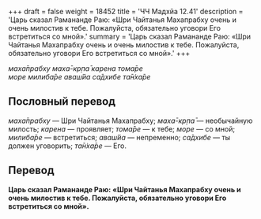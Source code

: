 +++
draft = false
weight = 18452
title = 'ЧЧ Мадхйа 12.41'
description = 'Царь сказал Рамананде Раю: «Шри Чайтанья Махапрабху очень и очень милостив к тебе. Пожалуйста, обязательно уговори Его встретиться со мной».'
summary = 'Царь сказал Рамананде Раю: «Шри Чайтанья Махапрабху очень и очень милостив к тебе. Пожалуйста, обязательно уговори Его встретиться со мной».'
+++

_маха̄прабху маха̄-кр̣па̄ карена тома̄ре  
море милиба̄ре аваш́йа са̄дхибе та̄н̇ха̄ре_

## Пословный перевод

_маха̄прабху_ — Шри Чайтанья Махапрабху; _маха̄_\-_кр̣па̄_ — необычайную милость; _карена_ — проявляет; _тома̄ре_ — к тебе; _море_ — со мной; _милиба̄ре_ — встретиться; _аваш́йа_ — непременно; _са̄дхибе_ — ты должен уговорить; _та̄н̇ха̄ре_ — Его.

## Перевод

**Царь сказал Рамананде Раю: «Шри Чайтанья Махапрабху очень и очень милостив к тебе. Пожалуйста, обязательно уговори Его встретиться со мной».**
